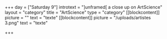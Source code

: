+++
day = ["Saturday 9"]
introtext = "]unframed[ a close up on ArtScience"
layout = "category"
title = "ArtScience"
type = "category"
[[blockcontent]]
picture = ""
text = "texte"
[[blockcontent]]
picture = "/uploads/artistes 3.png"
text = "texte"

+++

